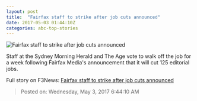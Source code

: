 ```yaml
---
layout: post
title:  "Fairfax staff to strike after job cuts announced"
date: 2017-05-03 01:44:10Z
categories: abc-top-stories
---
```


![Fairfax staff to strike after job cuts announced](http://www.abc.net.au/news/image/4040412-1x1-700x700.jpg)

Staff at the Sydney Morning Herald and The Age vote to walk off the job for a week following Fairfax Media's announcement that it will cut 125 editorial jobs.


Full story on F3News: [Fairfax staff to strike after job cuts announced](http://www.f3nws.com/n/sacRpH)

> Posted on: Wednesday, May 3, 2017 6:44:10 AM
